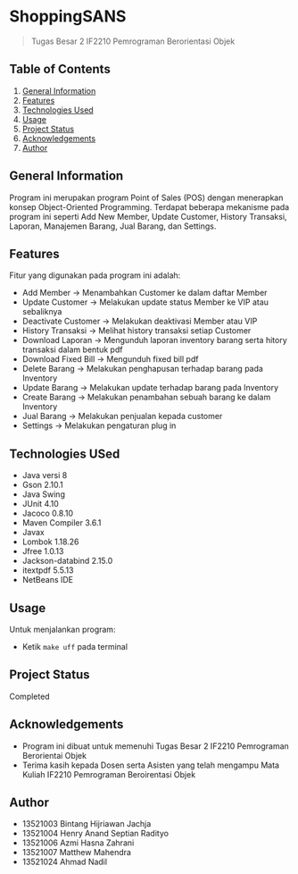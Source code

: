 # ShoppingSANS
> Tugas Besar 2 IF2210 Pemrograman Berorientasi Objek

## Table of Contents
1. [General Information](#general-information)
2. [Features](#features)
3. [Technologies Used](#technologies-used)
4. [Usage](#usage)
5. [Project Status](#project-status)
6. [Acknowledgements](#acknowledgements)
7. [Author](#author)

## General Information
Program ini merupakan program Point of Sales (POS) dengan menerapkan konsep Object-Oriented Programming. Terdapat beberapa mekanisme pada program ini seperti Add New Member, Update Customer, History Transaksi, Laporan, Manajemen Barang, Jual Barang, dan Settings.

## Features
Fitur yang digunakan pada program ini adalah:
- Add Member -> Menambahkan Customer ke dalam daftar Member
- Update Customer -> Melakukan update status Member ke VIP atau sebaliknya
- Deactivate Customer -> Melakukan deaktivasi Member atau VIP
- History Transaksi -> Melihat history transaksi setiap Customer
- Download Laporan -> Mengunduh laporan inventory barang serta hitory transaksi dalam bentuk pdf
- Download Fixed Bill -> Mengunduh fixed bill pdf
- Delete Barang -> Melakukan penghapusan terhadap barang pada Inventory
- Update Barang -> Melakukan update terhadap barang pada Inventory
- Create Barang -> Melakukan penambahan sebuah barang ke dalam Inventory
- Jual Barang -> Melakukan penjualan kepada customer
- Settings -> Melakukan pengaturan plug in

## Technologies USed
- Java versi 8
- Gson 2.10.1
- Java Swing
- JUnit 4.10
- Jacoco 0.8.10
- Maven Compiler 3.6.1
- Javax
- Lombok 1.18.26
- Jfree 1.0.13
- Jackson-databind 2.15.0
- itextpdf 5.5.13
- NetBeans IDE

## Usage
Untuk menjalankan program:
- Ketik `make uff` pada terminal

## Project Status
Completed

## Acknowledgements
- Program ini dibuat untuk memenuhi Tugas Besar 2 IF2210 Pemrograman Berorientai Objek
- Terima kasih kepada Dosen serta Asisten yang telah mengampu Mata Kuliah IF2210 Pemrograman Beroirentasi Objek

## Author
- 13521003 Bintang Hijriawan Jachja
- 13521004 Henry Anand Septian Radityo
- 13521006 Azmi Hasna Zahrani
- 13521007 Matthew Mahendra
- 13521024 Ahmad Nadil
